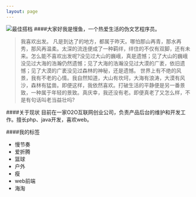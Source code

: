 ```yaml
---
layout: page
---
```


![最佳搭档](http://7xnaen.com1.z0.glb.clouddn.com/bestParter.jpg)
####大家好我是慢鱼，一个热爱生活的伪文艺程序员。

>我喜欢出发。
凡是到达了的地方，都属于昨天。哪怕那山再青，那水再秀，那风再温柔。太深的流连便成了一种羁绊，绊住的不仅有双脚，还有未来。怎么能不喜欢出发呢?没见过大山的巍峨，真是遗憾；见了大山的巍峨没见过大海的浩瀚仍然遗憾；见了大海的浩瀚没见过大漠的广袤，依旧遗憾；见了大漠的广袤没见过森林的神秘，还是遗憾。
世界上有不绝的风景，我有不老的心情。我自然知道，大山有坎坷，大海有浪涛，大漠有风沙，森林有猛兽。即便这样，我依然喜欢。打破生活的平静便是另一番景致，一种属于年轻的景致。真庆幸，我还没有老。即便真老了又怎么样，不是有句话叫老当益壮吗?


####关于现状
目前在一家O2O互联网创业公司，负责产品后台的维护和开发工作。擅长php、java开发，喜欢web。

####我的标签
<ul class="tags">
<li>慢节奏</li>  <li>爱折腾</li>  <li>篮球</li>  <li>户外</li>   <li>瘦</li>  <li>web前端</li>  <li>海淘</li>
</ul>



